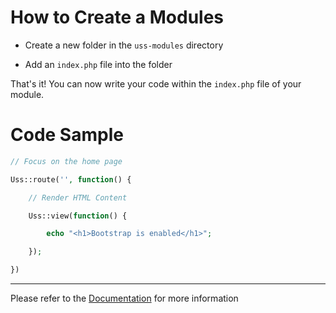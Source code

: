 # How to Create a Modules

- Create a new folder in the `uss-modules` directory

- Add an `index.php` file into the folder

That's it! You can now write your code within the `index.php` file of your module.

# Code Sample

```php
// Focus on the home page

Uss::route('', function() {

    // Render HTML Content

    Uss::view(function() {

        echo "<h1>Bootstrap is enabled</h1>";

    });

})
```

***

Please refer to the [Documentation](http://uss.ucscode.me) for more information
